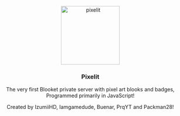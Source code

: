 <div align="center">
    <a href="https://pixelit.replit.app">
        <img src="https://pixelit.replit.app/img/logo.png" alt="pixelit" width="160" height="160" />
    </a>
    <h3 align="center">Pixelit</h3>
    <p align="center">The very first Blooket private server with pixel art blooks and badges, Programmed primarily in JavaScript!</p>
    <p align="center">Created by IzumiiHD, Iamgamedude, Buenar, PrqYT and Packman28!</p>
</div>
